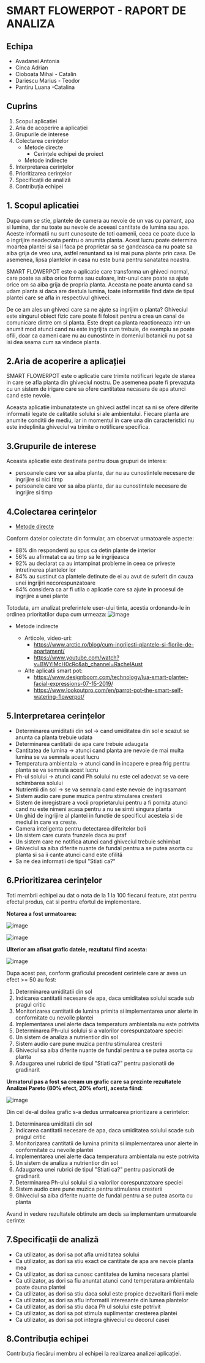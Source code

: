 # SMART FLOWERPOT - RAPORT DE ANALIZA
## Echipa
  * Avadanei Antonia
  * Cinca Adrian
  * Cioboata Mihai - Catalin
  * Dariescu Marius - Teodor
  * Pantiru Luana -Catalina

## Cuprins
  1. Scopul aplicatiei
  2. Aria de acoperire a aplicației
  3. Grupurile de interese	
  4. Colectarea cerințelor	
      -	Metode directe	
        -	Cerințele echipei de proiect	
      -	Metode indirecte	
  5. Interpretarea cerințelor	
  6. Prioritizarea cerințelor	
  7. Specificații de analiză	
  8. Contribuția echipei	

## 1. Scopul aplicatiei
Dupa cum se stie, plantele de camera au nevoie de un vas cu pamant, apa si lumina, dar nu toate au nevoie de aceeasi cantitate de lumina sau apa. Aceste informatii nu sunt cunoscute de toti oamenii, ceea ce poate duce la o ingrijire neadecvata pentru o anumita planta. Acest lucru poate determina moartea plantei si sa il faca pe proprietar sa se gandeasca ca nu poate sa aiba grija de vreo  una, astfel renuntand sa isi mai puna plante prin casa. De asemenea, lipsa plantelor in casa nu este buna pentru sanatatea noastra.

SMART FLOWERPOT este o aplicatie care transforma un ghiveci normal, care poate sa aiba orice forma sau culoare, intr-unul care poate sa ajute orice om sa aiba grija de propria planta. Aceasta ne poate anunta cand sa udam planta si daca are destula lumina, toate informatiile find date de tipul plantei care se afla in respectivul ghiveci.

De ce am ales un ghiveci care sa ne ajute sa ingrijim o planta? Ghiveciul este singurul obiect fizic care poate fi folosit pentru a crea un canal de comunicare dintre om si planta. Este drept ca planta reactioneaza intr-un anumit mod atunci cand nu este ingrijita cum trebuie, de exemplu se poate ofili, doar ca oameni care nu au cunostinte in domeniul botanicii nu pot sa isi dea seama cum sa vindece planta. 

## 2.Aria de acoperire a aplicației
SMART FLOWERPOT este o aplicatie care trimite notificari legate de starea in care se afla planta din ghiveciul nostru. De asemenea poate fi prevazuta cu un sistem de irigare care sa ofere cantitatea necasara de apa atunci cand este nevoie.

Aceasta aplicatie imbunatateste un ghiveci astfel incat sa ni se ofere diferite informatii legate de calitatile solului si ale ambientului. Fiecare planta are anumite conditii de mediu, iar in momentul in care una din caracteristici nu este indeplinita ghiveciul va trimite o notificare specifica.

## 3.Grupurile de interese
Aceasta aplicatie este destinata pentru doua grupuri de interes:

* persoanele care vor sa aiba plante, dar nu au cunostintele necesare de ingrijire si nici timp
* persoanele care vor sa aiba plante, dar au cunostintele necesare de ingrijire si timp


## 4.Colectarea cerințelor

   * [Metode directe](https://forms.gle/8vfVHQBZgYVEoV9v5)

Conform datelor colectate din formular, am observat urmatoarele aspecte: 
   * 88% din respondenti au spus ca detin plante de interior
   * 56% au afirmatat ca au timp sa le ingrijeasca
   * 92% au declarat ca au intampinat probleme in ceea ce priveste intretinerea plantelor lor 
   * 84% au sustinut ca plantele detinute de ei au avut de suferit din cauza unei ingrijiri necorespunzatoare
   * 84% considera ca ar fi utila o aplicatie care sa ajute in procesul de ingrijire a unei plante 

Totodata, am analizat preferintele user-ului tinta, acestia ordonandu-le in ordinea prioritatilor dupa cum urmeaza:
![image](https://user-images.githubusercontent.com/48531779/111204525-e237d880-85ce-11eb-88bd-ee634e8114e0.png)


      
   * Metode indirecte
   
        - Articole, video-uri: 
            - https://www.arctic.ro/blog/cum-ingrijesti-plantele-si-florile-de-apartament/
            - https://www.youtube.com/watch?v=BWYiMcH0cRc&ab_channel=RachelAust
        - Alte aplicatii smart pot:
            - https://www.designboom.com/technology/lua-smart-planter-facial-expressions-07-15-2019/
            - https://www.lookoutpro.com/en/parrot-pot-the-smart-self-watering-flowerpot/
      
## 5.Interpretarea cerințelor

  * Determinarea umiditatii din sol -> cand umiditatea din sol e scazut se anunta ca planta trebuie udata
  * Determinarea cantitatii de apa care trebuie adaugata
  * Cantitatea de lumina -> atunci cand planta are nevoie de mai multa lumina se va semnala acest lucru
  * Temperatura ambientala -> atunci cand in incapere e prea frig pentru planta se va semnala acest lucru
  * Ph-ul solului -> atunci cand Ph solului nu este cel adecvat se va cere schimbarea solului
  * Nutrientii din sol -> se va semnala cand este nevoie de ingrasamant 
  * Sistem audio care pune muzica pentru stimularea cresterii
  * Sistem de inregistrare a vocii proprietarului pentru a fi pornita atunci cand nu este nimeni acasa pentru a nu se simti singura planta
  * Un ghid de ingrijire al plantei in functie de specificul acesteia si de mediul in care va creste.
  * Camera inteligenta pentru detectarea diferitelor boli
  * Un sistem care curata frunzele daca au praf
  * Un sistem care ne notifica atunci cand ghiveciul trebuie schimbat
  * Ghiveciul sa aiba diferite nuante de fundal pentru a se putea asorta cu planta si sa ii cante atunci cand este ofilită
  * Sa ne dea informatii de tipul "Stiati ca?"

## 6.Prioritizarea cerințelor

Toti membrii echipei au dat o nota de la 1 la 100 fiecarui feature, atat pentru efectul produs, cat si pentru efortul de implementare.

**Notarea a fost urmatoarea:**

![image](https://github.com/LuanaPantiru/Smart-flowerpot/blob/main/images/clasificare_efect_cerinte.JPG)

![image](https://github.com/LuanaPantiru/Smart-flowerpot/blob/main/images/clasificare_usurinta_la_implementare.JPG)

**Ulterior am afisat grafic datele, rezultatul fiind acesta:**

![image](https://github.com/LuanaPantiru/Smart-flowerpot/blob/main/images/grafic_analiza_pareto.JPG)

Dupa acest pas, conform graficului precedent cerintele care ar avea un efect >= 50 au fost:

1. Determinarea umiditatii din sol
2. Indicarea cantitatii necesare de apa, daca umiditatea solului scade sub pragul critic
3. Monitorizarea cantitatii de lumina primita si implementarea unor alerte in conformitate cu nevoile plantei
4. Implementarea unei alerte daca temperatura ambientala nu este potrivita
5. Determinarea Ph-ului solului si a valorilor corespunzatoare speciei
6. Un sistem de analiza a nutrientior din sol
7. Sistem audio care pune muzica pentru stimularea cresterii
8. Ghiveciul sa aiba diferite nuante de fundal pentru a se putea asorta cu planta
9. Adaugarea unei rubrici de tipul "Stiati ca?" pentru pasionatii de gradinarit


**Urmatorul pas a fost sa cream un grafic care sa prezinte rezultatele Analizei Pareto (80% efect, 20% efort), acesta fiind:**

![image](https://user-images.githubusercontent.com/24314568/111199840-c978f400-85c9-11eb-8174-71be01e82f23.png)

Din cel de-al doilea grafic s-a dedus urmatoarea prioritizare a cerintelor:

1. Determinarea umiditatii din sol
2. Indicarea cantitatii necesare de apa, daca umiditatea solului scade sub pragul critic
3. Monitorizarea cantitatii de lumina primita si implementarea unor alerte in conformitate cu nevoile plantei
4. Implementarea unei alerte daca temperatura ambientala nu este potrivita
5. Un sistem de analiza a nutrientior din sol
6. Adaugarea unei rubrici de tipul "Stiati ca?" pentru pasionatii de gradinarit
7. Determinarea Ph-ului solului si a valorilor corespunzatoare speciei
8. Sistem audio care pune muzica pentru stimularea cresterii
9. Ghiveciul sa aiba diferite nuante de fundal pentru a se putea asorta cu planta

Avand in vedere rezultatele obtinute am decis sa implementam urmatoarele cerinte:

## 7.Specificații de analiză
   * Ca utilizator, as dori sa pot afla umiditatea solului
   * Ca utilizator, as dori sa stiu exact ce cantitate de apa are nevoie planta mea
   * Ca utilizator, as dori sa cunosc cantitatea de lumina necesara plantei
   * Ca utilizator, as dori sa fiu anuntat atunci cand temperatura ambientala poate dauna plantei
   * Ca utilizator, as dori sa stiu daca solul este propice dezvoltarii florii mele
   * Ca utilizator, as dori sa aflu informatii interesante din lumea plantelor
   * Ca utilizator, as dori sa stiu daca Ph ul solului este potrivit
   * Ca utilizator, as dori sa pot stimula suplimentar cresterea plantei
   * Ca utilizator, as dori sa pot integra ghiveciul cu decorul casei

## 8.Contribuția echipei
Contribuția fiecărui membru al echipei la realizarea analizei aplicației.
